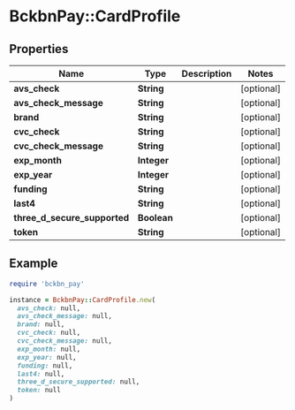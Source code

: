 # BckbnPay::CardProfile

## Properties

| Name | Type | Description | Notes |
| ---- | ---- | ----------- | ----- |
| **avs_check** | **String** |  | [optional] |
| **avs_check_message** | **String** |  | [optional] |
| **brand** | **String** |  | [optional] |
| **cvc_check** | **String** |  | [optional] |
| **cvc_check_message** | **String** |  | [optional] |
| **exp_month** | **Integer** |  | [optional] |
| **exp_year** | **Integer** |  | [optional] |
| **funding** | **String** |  | [optional] |
| **last4** | **String** |  | [optional] |
| **three_d_secure_supported** | **Boolean** |  | [optional] |
| **token** | **String** |  | [optional] |

## Example

```ruby
require 'bckbn_pay'

instance = BckbnPay::CardProfile.new(
  avs_check: null,
  avs_check_message: null,
  brand: null,
  cvc_check: null,
  cvc_check_message: null,
  exp_month: null,
  exp_year: null,
  funding: null,
  last4: null,
  three_d_secure_supported: null,
  token: null
)
```

